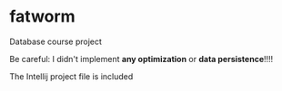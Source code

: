 fatworm
=======
Database course project

Be careful: I didn't implement **any optimization** or **data persistence**!!!! 

The Intellij project file is included

